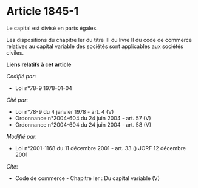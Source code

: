 # Article 1845-1

Le capital est divisé en parts égales. 

Les dispositions du chapitre Ier du titre III du livre II du code de commerce relatives au capital variable des sociétés sont
applicables aux sociétés civiles.

**Liens relatifs à cet article**

_Codifié par_:

  - Loi n°78-9 1978-01-04

_Cité par_:

  - Loi n°78-9 du 4 janvier 1978 - art. 4 (V)
  - Ordonnance n°2004-604 du 24 juin 2004 - art. 57 (V)
  - Ordonnance n°2004-604 du 24 juin 2004 - art. 58 (V)

_Modifié par_:

  - Loi n°2001-1168 du 11 décembre 2001 - art. 33 () JORF 12 décembre 2001

_Cite_:

  - Code de commerce -  Chapitre Ier : Du capital variable (V)
